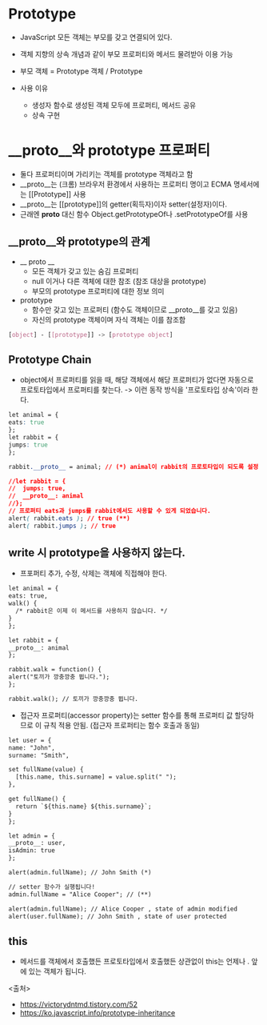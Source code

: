 # Prototype
- JavaScript 모든 객체는 부모를 갖고 연결되어 있다.
- 객체 지향의 상속 개념과 같이 부모 프로퍼티와 메서드 물려받아 이용 가능
- 부모 객체 = Prototype 객체 / Prototype

- 사용 이유
  - 생성자 함수로 생성된 객체 모두에 프로퍼티, 메서드 공유
  - 상속 구현
  
 # __proto__와 prototype 프로퍼티
 - 둘다 프로퍼티이며 가리키는 객체를 prototype 객체라고 함
 - __proto__는 (크롬) 브라우저 환경에서 사용하는 프로퍼티 명이고 ECMA 명세서에는 [[Prototype]] 사용
 - __proto__는 [[prototype]]의 getter(획득자)이자 setter(설정자)이다.
 - 근래엔 __proto__ 대신 함수 Object.getPrototypeOf나 .setPrototypeOf를 사용
 
 ## __proto__와 prototype의 관계
 
   - __ proto __
     - 모든 객체가 갖고 있는 숨김 프로퍼티
     - null 이거나 다른 객체에 대한 참조 (참조 대상을 prototype)
     - 부모의 prototype 프로퍼티에 대한 정보 의미
   - prototype
     - 함수만 갖고 있는 프로퍼티 (함수도 객체이므로 __proto__를 갖고 있음)
     - 자신의 prototype 객체이며 자식 객체는 이를 참조함
  
  ``` css
  [object] - [[prototype]] -> [prototype object]
  ```

  
 
  ## Prototype Chain
  - object에서 프로퍼티를 읽을 때, 해당 객체에서 해당 프로퍼티가 없다면 자동으로 프로토타입에서 프로퍼티를 찾는다. -> 이런 동작 방식을 '프로토타입 상속'이라 한다.
   ```css
  let animal = {
  eats: true
};
let rabbit = {
  jumps: true
};

rabbit.__proto__ = animal; // (*) animal이 rabbit의 프로토타입이 되도록 설정

//let rabbit = {
//  jumps: true,
//  __proto__: animal
//};
// 프로퍼티 eats과 jumps를 rabbit에서도 사용할 수 있게 되었습니다.
alert( rabbit.eats ); // true (**)
alert( rabbit.jumps ); // true
  ```
  
  ## write 시 prototype을 사용하지 않는다.
  - 프포퍼티 추가, 수정, 삭제는 객체에 직접해야 한다.
  ```html
  let animal = {
  eats: true,
  walk() {
    /* rabbit은 이제 이 메서드를 사용하지 않습니다. */
  }
};

let rabbit = {
  __proto__: animal
};

rabbit.walk = function() {
  alert("토끼가 깡충깡충 뜁니다.");
};

rabbit.walk(); // 토끼가 깡충깡충 뜁니다.
```

  - 접근자 프로퍼티(accessor property)는 setter 함수를 통해 프로퍼티 값 할당하므로 이 규칙 적용 안됨. (접근자 프로퍼티는 함수 호출과 동일)
  ```html
  let user = {
  name: "John",
  surname: "Smith",

  set fullName(value) {
    [this.name, this.surname] = value.split(" ");
  },

  get fullName() {
    return `${this.name} ${this.surname}`;
  }
};

let admin = {
  __proto__: user,
  isAdmin: true
};

alert(admin.fullName); // John Smith (*)

// setter 함수가 실행됩니다!
admin.fullName = "Alice Cooper"; // (**)

alert(admin.fullName); // Alice Cooper , state of admin modified
alert(user.fullName); // John Smith , state of user protected
```

## this
 - 메서드를 객체에서 호출했든 프로토타입에서 호출했든 상관없이 this는 언제나 . 앞에 있는 객체가 됩니다.
  
  <출처>
  - https://victorydntmd.tistory.com/52
  - https://ko.javascript.info/prototype-inheritance
